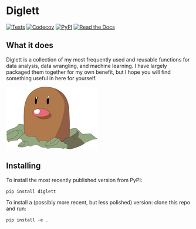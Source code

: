 # Diglett

[![Tests](https://github.com/asdfgeoff/diglett/workflows/Tests/badge.svg)](https://github.com/asdfgeoff/diglett/actions?workflow=Tests) [![Codecov](https://codecov.io/gh/asdfgeoff/diglett/branch/master/graph/badge.svg)](https://codecov.io/gh/asdfgeoff/diglett) [![PyPI](https://img.shields.io/pypi/v/diglett.svg)](https://pypi.org/project/diglett/) [![Read the Docs](https://readthedocs.org/projects/diglett/badge/)](https://diglett.readthedocs.io/)

## What it does

Diglett is a collection of my most frequently used and reusable functions for data analysis, data wrangling, and machine learning. I have largely packaged them together for my own benefit, but I hope you will find something useful in here for yourself.


![Image of Diglett pokemon](diglett.png)


## Installing

To install the most recently published version from PyPI:
```
pip install diglett
```

To install a (possibly more recent, but less polished) version: clone this repo and run:
```
pip install -e .
```